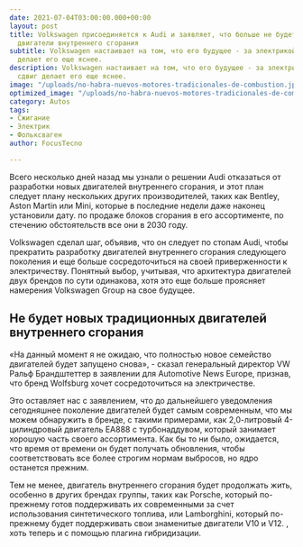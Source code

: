 ```yaml
---
date: 2021-07-04T03:00:00.000+00:00
layout: post
title: Volkswagen присоединяется к Audi и заявляет, что больше не будет разрабатывать
  двигатели внутреннего сгорания
subtitle: Volkswagen настаивает на том, что его будущее - за электрикой, и этот сдвиг
  делает его еще яснее.
description: Volkswagen настаивает на том, что его будущее - за электрикой, и этот
  сдвиг делает его еще яснее.
image: "/uploads/no-habra-nuevos-motores-tradicionales-de-combustion.jpg"
optimized_image: "/uploads/no-habra-nuevos-motores-tradicionales-de-combustion.jpg"
category: Autos
tags:
- Сжигание
- Электрик
- Фольксваген
author: FocusTecno

---
```

Всего несколько дней назад мы узнали о решении Audi отказаться от разработки новых двигателей внутреннего сгорания, и этот план следует плану нескольких других производителей, таких как Bentley, Aston Martin или Mini, которые в последние недели даже наконец установили дату. по продаже блоков сгорания в его ассортименте, по стечению обстоятельств все они в 2030 году.

Volkswagen сделал шаг, объявив, что он следует по стопам Audi, чтобы прекратить разработку двигателей внутреннего сгорания следующего поколения и еще больше сосредоточиться на своей приверженности к электричеству. Понятный выбор, учитывая, что архитектура двигателей двух брендов по сути одинакова, хотя это еще больше проясняет намерения Volkswagen Group на свое будущее.

## Не будет новых традиционных двигателей внутреннего сгорания

«На данный момент я не ожидаю, что полностью новое семейство двигателей будет запущено снова», - сказал генеральный директор VW Ральф Брандштеттер в заявлении для Automotive News Europe, признав, что бренд Wolfsburg хочет сосредоточиться на электричестве.

Это оставляет нас с заявлением, что до дальнейшего уведомления сегодняшнее поколение двигателей будет самым современным, что мы можем обнаружить в бренде, с такими примерами, как 2,0-литровый 4-цилиндровый двигатель EA888 с турбонаддувом, который занимает хорошую часть своего ассортимента. Как бы то ни было, ожидается, что время от времени он будет получать обновления, чтобы соответствовать все более строгим нормам выбросов, но ядро ​​останется прежним.

Тем не менее, двигатель внутреннего сгорания будет продолжать жить, особенно в других брендах группы, таких как Porsche, который по-прежнему готов поддерживать их современными за счет использования синтетического топлива, или Lamborghini, который по-прежнему будет поддерживать свои знаменитые двигатели V10 и V12. , хоть теперь и с помощью плагина гибридизации.
